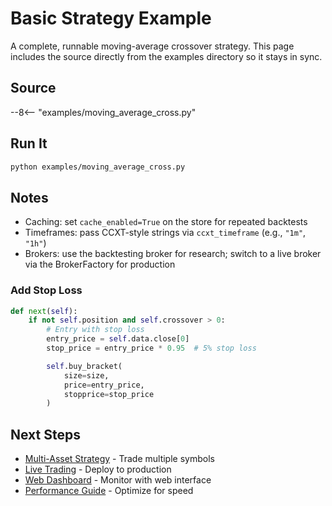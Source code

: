 # Basic Strategy Example

A complete, runnable moving-average crossover strategy. This page includes the source directly from the examples directory so it stays in sync.

## Source

--8<-- "examples/moving_average_cross.py"

## Run It

```bash
python examples/moving_average_cross.py
```

## Notes

- Caching: set `cache_enabled=True` on the store for repeated backtests
- Timeframes: pass CCXT-style strings via `ccxt_timeframe` (e.g., `"1m"`, `"1h"`)
- Brokers: use the backtesting broker for research; switch to a live broker via the BrokerFactory for production

### Add Stop Loss
```python
def next(self):
    if not self.position and self.crossover > 0:
        # Entry with stop loss
        entry_price = self.data.close[0]
        stop_price = entry_price * 0.95  # 5% stop loss

        self.buy_bracket(
            size=size,
            price=entry_price,
            stopprice=stop_price
        )
```

## Next Steps

- [Multi-Asset Strategy](multi_asset.md) - Trade multiple symbols
- [Live Trading](live_trading.md) - Deploy to production
- [Web Dashboard](web_dashboard.md) - Monitor with web interface
- [Performance Guide](../performance/overview.md) - Optimize for speed
